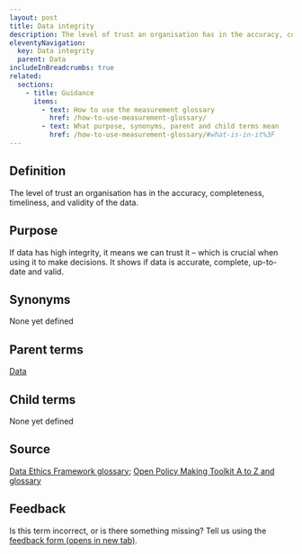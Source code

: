 ```yaml
---
layout: post
title: Data integrity
description: The level of trust an organisation has in the accuracy, completeness, timeliness, and validity of the data.
eleventyNavigation:
  key: Data integrity
  parent: Data
includeInBreadcrumbs: true
related:
  sections:
    - title: Guidance
      items:
        - text: How to use the measurement glossary
          href: /how-to-use-measurement-glossary/
        - text: What purpose, synonyms, parent and child terms mean
          href: /how-to-use-measurement-glossary/#what-is-in-it%3F
---
```


## Definition

The level of trust an organisation has in the accuracy, completeness, timeliness, and validity of the data.

## Purpose

If data has high integrity, it means we can trust it – which is crucial when using it to make decisions. It shows if data is accurate, complete, up-to-date and valid.

## Synonyms

None yet defined

## Parent terms

[Data](/a-to-z/data)

## Child terms

None yet defined

## Source

[Data Ethics Framework glossary](https://www.gov.uk/government/publications/data-ethics-framework/data-ethics-framework-glossary-and-methodology#data-integrity); [Open Policy Making Toolkit A to Z and glossary](https://www.gov.uk/guidance/open-policy-making-toolkit/a-z#data-integrity)

## Feedback

Is this term incorrect, or is there something missing? Tell us using the <a href="https://forms.office.com/Pages/ResponsePage.aspx?id=DpxP-knna0i8NIr6EGM3VnGGqao7aCRJpUj9ujjADTdUM1JPNkEwRUdJUVpLQjhCMVZVQklDRDVHRC4u" target="_blank" class="govuk-link">feedback form (opens in new tab)</a>.

